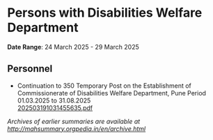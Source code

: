 # Persons with Disabilities Welfare Department

**Date Range**: 24 March 2025 - 29 March 2025


## Personnel
- Continuation to 350 Temporary Post on the Establishment of Commissionerate of Disabilities Welfare Department, Pune Period 01.03.2025 to 31.08.2025\
  [202503191031455635.pdf](https://gr.maharashtra.gov.in/Site/Upload/Government%20Resolutions/English/202503191031455635.pdf)


*Archives of earlier summaries are available at http://mahsummary.orgpedia.in/en/archive.html*